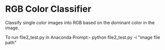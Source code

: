 # RGB Color Classifier

Classify single color images into RGB based on the dominant color in the image.

To run file2_test.py in Anaconda Prompt:-
python file2_test.py -i "image file path"
 
